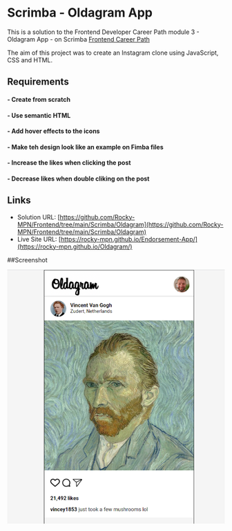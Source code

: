 # Scrimba - Oldagram App

This is a solution to the Frontend Developer Career Path module 3 - Oldagram App - on Scrimba [Frontend Career Path](https://scrimba.com/learn/frontend)


The aim of this project was to create an Instagram clone using JavaScript, CSS and HTML.
## Requirements
#### - Create from scratch
#### - Use semantic HTML
#### - Add hover effects to the icons
#### - Make teh design look like an example on Fimba files
#### - Increase the likes when clicking the post
#### - Decrease likes when double cliking on the post


## Links

- Solution URL: [https://github.com/Rocky-MPN/Frontend/tree/main/Scrimba/Oldagram](https://github.com/Rocky-MPN/Frontend/tree/main/Scrimba/Oldagram)
- Live Site URL: [https://rocky-mpn.github.io/Endorsement-App/](https://rocky-mpn.github.io/Oldagram/)



##Screenshot

![images/Screenshot.png](images/Screenshot.png)


